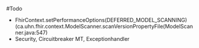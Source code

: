 #Todo
- FhirContext.setPerformanceOptions(DEFERRED_MODEL_SCANNING) (ca.uhn.fhir.context.ModelScanner.scanVersionPropertyFile(ModelScanner.java:547)
- Security, Circuitbreaker MT, Exceptionhandler

